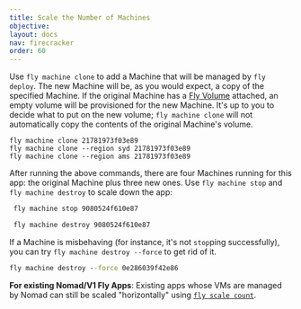 ```yaml
---
title: Scale the Number of Machines
objective: 
layout: docs
nav: firecracker
order: 60
---
```


Use `fly machine clone` to add a Machine that will be managed by `fly deploy`. The new Machine will be, as you would expect, a copy of the specified Machine. If the original Machine has a [Fly Volume](/docs/reference/volumes/) attached, an empty volume will be provisioned for the new Machine. It's up to you to decide what to put on the new volume; `fly machine clone` will not automatically copy the contents of the original Machine's volume.

```
fly machine clone 21781973f03e89
fly machine clone --region syd 21781973f03e89
fly machine clone --region ams 21781973f03e89
```

After running the above commands, there are four Machines running for this app: the original Machine plus three new ones. Use `fly machine stop` and `fly machine destroy` to scale down the app:

```cmd
 fly machine stop 9080524f610e87
```
```cmd
 fly machine destroy 9080524f610e87
```

If a Machine is misbehaving (for instance, it's not `stop`ping successfully), you can try `fly machine destroy --force` to get rid of it.

```cmd
fly machine destroy --force 0e286039f42e86
```

**For existing Nomad/V1 Fly Apps**: Existing apps whose VMs are managed by Nomad can still be scaled "horizontally" using [`fly scale count`](/docs/flyctl/scale-count/).